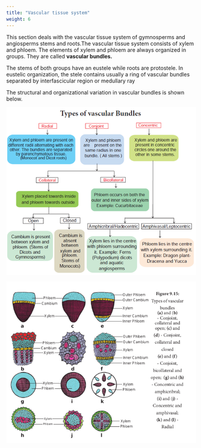 ```yaml
---
title: "Vascular tissue system"
weight: 6
---
```



This section deals with the vascular tissue system of gymnosperms and angiosperms stems and roots.The vascular tissue system consists of xylem and phloem. The elements of xylem and phloem are always organized in groups. They are called **vascular bundles.**

The stems of both groups have an eustele while roots are protostele. In eustelic organization, the stele contains usually a ring of vascular bundles separated by interfascicular region or medullary ray

The structural and organizational variation in vascular bundles is shown below.

![Types of vascular Bundles](typesofvascularbundles.png)

![Alt text](9.18.png)
